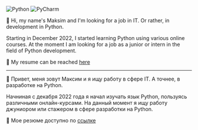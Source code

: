 ![Python](https://img.shields.io/badge/python-3670A0?style=for-the-badge&logo=python&logoColor=ffdd54) ![PyCharm](https://img.shields.io/badge/pycharm-143?style=for-the-badge&logo=pycharm&logoColor=black&color=black&labelColor=green)

👋 Hi, my name's Maksim and I'm looking for a job in IT. Or rather, in development in Python.

Starting in December 2022, I started learning Python using various online courses. At the moment I am looking for a job as a junior or intern in the field of Python development.

📝 My resume can be reached [here](https://flowcv.com/resume/ahaholdu1v)

---

👋 Привет, меня зовут Максим и я ищу работу в сфере IT. А точнее, в разработке на Python.


Начниная с декабря 2022 года я начал изучать язык Python, пользуясь различными онлайн-курсами. На данный момент я ищу работу джуниором или стажером в сфере разработки на Python.

📝 Мое резюме доступно по [ссылке](https://flowcv.com/resume/ahaholdu1v)
